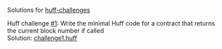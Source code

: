 Solutions for [huff-challenges](https://twitter.com/huff_language)

Huff challenge [#1](https://twitter.com/huff_language/status/1559658361469095936):
Write the minimal Huff code for a contract that returns the current block number if called
<br>
Solution: [challenge1.huff](https://github.com/0xmahdirostami/myhuff/blob/main/huff-challenges-solution/challenge1.huff)
